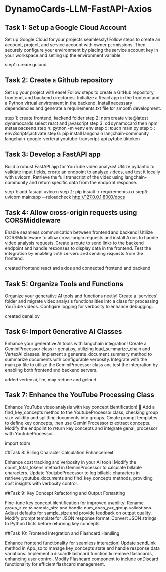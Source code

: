 # DynamoCards-LLM-FastAPI-Axios

## Task 1:  Set up a Google Cloud Account

Set up Google Cloud for your projects seamlessly! Follow steps to create an account, project, and service account with owner permissions. Then, securely configure your environment by placing the service account key in your workspace and setting up the environment variable.

step1: create gcloud

## Task 2: Create a Github repository

Set up your project with ease! Follow steps to create a GitHub repository, frontend, and backend directories. Initialize a React app in the frontend and a Python virtual environment in the backend. Install necessary dependencies and generate a requirements.txt file for smooth development.

step 1: create frontend, backend folder
step 2:  npm create vite@latest dynamocards
select react and javascript
step 3:  cd dynamocard then npm install 
backend
step 4: python -m venv env
step 5: touch main.py
step 5 : env\Scripts\activate
step 6: pip install langchain langchain-community langchain-google-vertexai youtube-transcript-api pytube tiktoken

## Task 3: Develop a FastAPI app

Build a robust FastAPI app for YouTube video analysis! Utilize pydantic to validate input fields, create an endpoint to analyze videos, and test it locally with uvicorn. Retrieve the full transcript of the video using langchain-community and return specific data from the endpoint response.

step 1: add fastapi
uvicorn
step 2: pip install -r requirements.txt
step3: uvicorn main:app --reloadcheck http://127.0.0.1:8000/docs

## Task 4: Allow cross-origin requests using CORSMiddleware

Enable seamless communication between frontend and backend!  Utilize CORSMiddleware to allow cross-origin requests and install Axios to handle video analysis requests. Create a route to send links to the backend endpoint and handle responses to display data in the frontend. Test the integration by enabling both servers and sending requests from the frontend.

created frontend
react and axios and connected frontend and backend

## Task 5: Organize Tools and Functions

Organize your generative AI tools and functions neatly! Create a 'services' folder and migrate video analysis functionalities into a class for processing YouTube videos. Configure logging for verbosity to enhance debugging. 

created genai.py

## Task 6:  Import Generative AI Classes

Enhance your generative AI tools with langchain integration! Create a GeminiProcessor class in genai.py, utilizing load_summarize_chain and VertexAI classes. Implement a generate_document_summary method to summarize documents with configurable verbosity. Integrate with the main.py file to utilize the GeminiProcessor class and test the integration by enabling both frontend and backend servers.

added vertex ai, llm, map reduce and gcloud

## Task 7: Enhance the YouTube Processing Class 

Enhance YouTube video analysis with key  concept identification! 📝 Add a find_key_concepts method to the YoutubeProcessor class, checking group size validity and splitting documents into groups. Create prompt templates to define key concepts, then use GeminiProcessor to extract concepts. Modify the endpoint to return key concepts and integrate genai_processor with YoutubeProcessor.

import tqdm

##Task 8: Billing Character Calculation Enhancement

Enhance cost tracking and verbosity in your AI tools!  Modify the count_total_tokens method in GeminiProcessor to calculate billable characters. Update YoutubeProcessor to log billable characters in retrieve_youtube_documents and find_key_concepts methods, providing cost insights with verbosity control.

##Task 9: Key Concept Refactoring and Output Formatting

Fine-tune key concept identification for improved usability! Rename group_size to sample_size and handle num_docs_per_group validations. Adjust defaults for sample_size and provide feedback on output quality. Modify prompt template for JSON response format. Convert JSON strings to Python Dicts before returning key concepts.

##Task 10: Frontend Integration and Flashcard Handling

Enhance frontend functionality for seamless interaction!  Update sendLink method in App.jsx to manage key_concepts state and handle response data variations. Implement a discardFlashcard function to remove flashcards, enhancing user control. Modify Flashcard component to include onDiscard functionality for efficient flashcard management.
